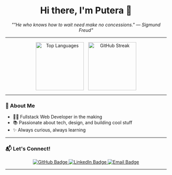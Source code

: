 <h1 align="center">Hi there, I'm Putera 👋</h1>

<p align="center"><em>
  ""He who knows how to wait need make no concessions." — Sigmund Freud"
</em></p>

---

<div align="center">
  <img src="https://github-readme-stats.vercel.app/api/top-langs?username=Puteraeaa&layout=compact&langs_count=6&theme=dracula&hide_border=false&card_width=320" height="150" alt="Top Languages" style="display: inline-block; vertical-align: top; margin-right: 10px;" />
  
  <img src="https://streak-stats.demolab.com?user=Puteraeaa&theme=dark&hide_border=false&border_radius=10&mode=daily" height="150" alt="GitHub Streak" style="display: inline-block; vertical-align: top;" />
</div>


---

### 🚀 About Me

- 🧑‍💻 Fullstack Web Developer in the making
- 📚 Passionate about tech, design, and building cool stuff
- ✨ Always curious, always learning

---

### 📬 Let's Connect!

<div align="center">
  <a href="https://github.com/Puteraeaa" target="_blank">
    <img src="https://img.shields.io/badge/GitHub-100000?style=for-the-badge&logo=github&logoColor=white" alt="GitHub Badge" />
  </a>
  <a href="https://www.linkedin.com/in/puteraea/" target="_blank">
    <img src="https://img.shields.io/badge/LinkedIn-0077B5?style=for-the-badge&logo=linkedin&logoColor=white" alt="LinkedIn Badge" />
  </a>
  <a href="mailto:utasuta1234@gmail.com" target="_blank">
    <img src="https://img.shields.io/badge/Email-D14836?style=for-the-badge&logo=gmail&logoColor=white" alt="Email Badge" />
  </a>
</div>

---

